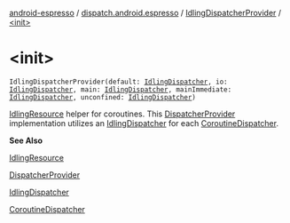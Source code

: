 [android-espresso](../../index.md) / [dispatch.android.espresso](../index.md) / [IdlingDispatcherProvider](index.md) / [&lt;init&gt;](./-init-.md)

# &lt;init&gt;

`IdlingDispatcherProvider(default: `[`IdlingDispatcher`](../-idling-dispatcher/index.md)`, io: `[`IdlingDispatcher`](../-idling-dispatcher/index.md)`, main: `[`IdlingDispatcher`](../-idling-dispatcher/index.md)`, mainImmediate: `[`IdlingDispatcher`](../-idling-dispatcher/index.md)`, unconfined: `[`IdlingDispatcher`](../-idling-dispatcher/index.md)`)`

[IdlingResource](#) helper for coroutines.  This [DispatcherProvider](https://rbusarow.github.io/Dispatch/core/dispatch.core/-dispatcher-provider/index.md) implementation
utilizes an [IdlingDispatcher](../-idling-dispatcher/index.md) for each [CoroutineDispatcher](https://kotlin.github.io/kotlinx.coroutines/kotlinx-coroutines-core/kotlinx.coroutines/-coroutine-dispatcher/index.html).

**See Also**

[IdlingResource](#)

[DispatcherProvider](https://rbusarow.github.io/Dispatch/core/dispatch.core/-dispatcher-provider/index.md)

[IdlingDispatcher](../-idling-dispatcher/index.md)

[CoroutineDispatcher](https://kotlin.github.io/kotlinx.coroutines/kotlinx-coroutines-core/kotlinx.coroutines/-coroutine-dispatcher/index.html)

